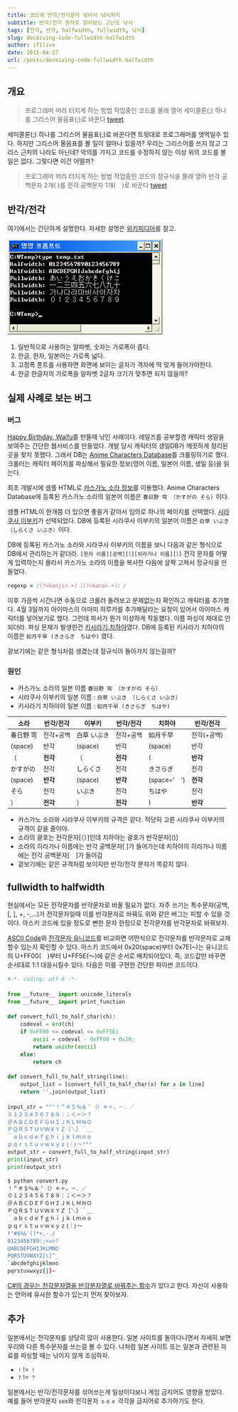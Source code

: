 ```yaml
---
title: 코드에 반각/전각문자 넣어서 낚시하기
subtitle: 반각/전각 문자로 알아보는 고난도 낚시
tags: [전각, 반각, halfwidth, fullwidth, 낚시]
slug: deceiving-code-fullwidth-halfwidth
author: if1live
date: 2015-04-27
url: /posts/deceiving-code-fullwidth-halfwidth
---
```

## 개요

> 프로그래머 머리 터지게 하는 방법
> 작업중인 코드를 몰래 열어 세미콜론(;) 하나를 그리스어 물음표(;)로 바꾼다
> [tweet](https://twitter.com/hyekkim/status/591110501288968192)

세미콜론(;) 하나를 그리스어 물음표(;)로 바꾼다면 트윗대로 프로그래머를 엿먹일수 있다.
하지만 그리스어 물음표를 볼 일이 얼마나 있을까? 우리는 그리스어를 쓰지 않고 그리스 근처의 나라도 아닌데?
악의를 가지고 코드를 수정하지 않는 이상 위의 코드를 볼 일은 없다.
그렇다면 이건 어떨까?

> 프로그래머 머리 터지게 하는 방법
> 작업중인 코드의 정규식을 몰래 열어 반각 공백문자 2개(  )를 전각 공백문자 1개(　)로 바꾼다
> [tweet](https://twitter.com/if1live/status/591252041479008256)

## 반각/전각
여기에서는 간단하게 설명한다. 자세한 설명은 [위키피디아][wiki]를 참고.

![반각/전각](KoreanDOSPrompt.png)

1. 일반적으로 사용하는 알파벳, 숫자는 가로폭이 좁다.
2. 한글, 한자, 일본어는 가로폭 넓다.
3. 고정폭 폰트를 사용하면 화면에 보이는 글자가 격자에 딱 맞게 들어가야한다.
4. 한글 한글자의 가로폭을 알파벳 2글자 크기가 맞추면 되지 않을까?

## 실제 사례로 보는 버그

### 버그
[Happy Birthday, Waifu][birthday_service]를 만들때 낚인 사례이다.
레일즈를 공부할겸 캐릭터 생일을 보여주는 간단한 웹서비스를 만들었다.
개발 당시 캐릭터의 생일DB가 깨끗하게 정리된 곳을 찾지 못했다.
그래서 DB는 [Anime Characters Database][animecharacterdb]를 크롤링하기로 했다.
크롤러는 캐릭터 페이지를 파싱해서 필요한 정보(영어 이름, 일본어 이름, 생일 등)을 읽는다.

최초 개발시에 샘플 HTML로 [카스가노 소라 정보][character_sora]를 이용했다.
Anime Characters Database에 등록된 카스가노 소라의 일본어 이름은 `春日野 穹 （かすがの そら）`이다.

샘플 HTML이 한개쯤 더 있으면 좋을거 같아서 임의로 하나의 페이지를 선택했다.
[시라쿠사 이부키][character_ibuki]가 선택되었다.
DB에 등록된 시라쿠사 이부키의 일본어 이름은 `白草 いぶき （しらくさ いぶき）`이다.

DB에 등록된 카스가노 소라와 시라쿠사 이부키의 이름을 보니 다음과 같은 형식으로 DB에서 관리하는거 같더라.
`[한자 이름][공백][（][히라가나 이름][）]`
전각 문자를 어떻게 입력하는지 몰라서 카스가노 소라의 이름을 복사한 다음에 살짝 고쳐서 정규식을 만들었다.

```ruby
regexp = /(?<kanji>.+)（(?<kana>.+)）/
```

이후 가끔씩 시간나면 수동으로 크롤러 돌려보고 문제없는지 확인하고 캐릭터를 추가했다.
4월 3일까지 아이마스의 아마미 하루카를 추가해달라는 요청이 있어서 아이마스 캐릭터를 넣어보기로 했다.
그런데 파서가 뭔가 이상하게 작동했다. 이름 파싱이 제대로 안되더라.
파싱 문제가 발생한건 [키사라기 치하야][character_chihaya]였다.
DB에 등록된 키사라기 치하야의 이름은 `如月千早 (きさらぎ　ちはや)` 였다.

겉보기에는 같은 형식처럼 생겼는데 정규식이 돌아가지 않는걸까?


### 원인

* 카스가노 소라의 일본 이름 `春日野 穹 （かすがの そら）`
* 시라쿠사 이부키의 일본 이름 : `白草 いぶき （しらくさ いぶき）`
* 키사라기 치하야의 일본 이름 : `如月千早 (きさらぎ　ちはや)`

| 소라 | 반각/전각 | 이부키 | 반각/전각 | 치하야 | 반각/전각 |
|------|-----------|--------|-----------|--------|-----------|
| 春日野 穹 | 전각+공백 | 白草 いぶき | 전각+공백 | 如月千早 | 전각(+공백) |
| (space) | 반각 | (space) | 반각 | (space) | 반각 |
|（ | **전각** |（ | **전각** | ( | **반각** |
| かすがの | 전각 | しらくさ | 전각 | きさらぎ | 전각 |
| (space) | **반각** | (space) | **반각** | (space='　') | **전각** |
| そら | 전각 | いぶき | 전각 | ちはや | 전각 |
| ） | **전각** |） | **전각** | ) | **반각** |


* 카스가노 소라와 시라쿠사 이부키의 규격은 같다. 적당히 고른 시라쿠사 이부키의 규격이 같을 줄이야.
* 소라의 괄호는 전각문자[（）]인데 치하야는 괄호가 반각문자[()]
* 소라의 히라가나 이름에는 반각 공백문자[ ]가 들어가는데 치하야의 히라가나 이름에는 전각 공백문자[　]가 들어감
* 겉보기에는 같은 규격처럼 보이지만 반각/전각 문자가 똑같지 않다.

## fullwidth to halfwidth

현실에서는 모든 전각문자를 반각문자로 바꿀 필요가 없다.
자주 쓰기는 특수문자(공백, [, ], +, -,...)가 전각문자일때 이를 반각문자로 바꿔도 위와 같은 버그는 피할 수 있을 것이다.
아스키 코드에 있을 정도로 뻔한 문자 한정으로 전각문자를 반각문자로 바꿔보자.

[ASCII Code][ascii]와 [전각문자 유니코드][wiki]를 비교하면 어떤식으로 전각문자를 반각문자로 교체할수 있는지 확인할 수 있다.
아스키 코드에서 0x20(space)부터 0x7E(~)는 유니코드의 U+FF00(　)부터 U+FF5E(～)에 같은 순서로 배치되어있다.
즉, 코드값만 바꾸면 순서대로 1:1 대응시킬수 있다. 다음은 이를 구현한 간단한 파이썬 코드이다.

```python
#-*- coding: utf-8 -*-

from __future__ import unicode_literals
from __future__ import print_function

def convert_full_to_half_char(ch):
    codeval = ord(ch)
    if 0xFF00 <= codeval <= 0xFF5E:
        ascii = codeval - 0xFF00 + 0x20;
        return unichr(ascii)
    else:
        return ch

def convert_full_to_half_string(line):
    output_list = [convert_full_to_half_char(x) for x in line]
    return ''.join(output_list)

input_str = """！＂＃＄％＆＇（）＊＋，－．／
０１２３４５６７８９：；＜＝＞？
＠ＡＢＣＤＥＦＧＨＩＪＫＬＭＮＯ
ＰＱＲＳＴＵＶＷＸＹＺ［＼］＾＿
｀ａｂｃｄｅｆｇｈｉｊｋｌｍｎｏ
ｐｑｒｓｔｕｖｗｘｙｚ｛｜｝～"""
output_str = convert_full_to_half_string(input_str)
print(input_str)
print(output_str)
```

```bash
$ python convert.py
！＂＃＄％＆＇（）＊＋，－．／
０１２３４５６７８９：；＜＝＞？
＠ＡＢＣＤＥＦＧＨＩＪＫＬＭＮＯ
ＰＱＲＳＴＵＶＷＸＹＺ［＼］＾＿
｀ａｂｃｄｅｆｇｈｉｊｋｌｍｎｏ
ｐｑｒｓｔｕｖｗｘｙｚ｛｜｝～
!"#$%&'()*+,-./
0123456789:;<=>?
@ABCDEFGHIJKLMNO
PQRSTUVWXYZ[\]^_
`abcdefghijklmno
pqrstuvwxyz{|}~
```

[C#의 경우는 전각문자열을 반각문자열로 바꿔주는 함수][stackoverflow_cs]가 있다고 한다.
자신이 사용하는 언어에 유사한 함수가 있는지 먼저 찾아보자.


## 추가

일본에서는 전각문자를 상당히 많이 사용한다.
일본 사이트를 돌아다니면서 자세히 보면 우리와 다른 특수문자를 쓰는걸 볼 수 있다.
나처럼 일본 사이트 또는 일본과 관련된 자료를 파싱할 때는 낚이지 않게 조심하자.

* `!` != `！`
* `?` != `？`

일본에서는 반각/전각문자를 섞어쓰는게 일상이다보니 게임 금지어도 영향을 받았다.
예를 들어 반각문자 `sex`와 전각문자 `ｓｅｘ` 각각을 금지어로 추가하기도 한다.


[wiki]: http://en.wikipedia.org/wiki/Halfwidth_and_fullwidth_forms
[ascii]: http://www.asciitable.com/

[animecharacterdb]: http://www.animecharactersdatabase.com/
[birthday_service]: http://birthday.libsora.so/
[character_sora]: http://www.animecharactersdatabase.com/character.php?id=13162
[character_chihaya]: http://www.animecharactersdatabase.com/character.php?id=70886
[character_ibuki]: http://www.animecharactersdatabase.com/character.php?id=62894

[stackoverflow_cs]: http://stackoverflow.com/questions/25149458/convert-fullwidth-to-halfwidth
